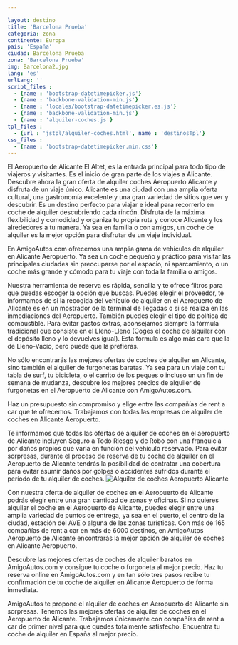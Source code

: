 ```yaml
---

layout: destino
title: 'Barcelona Prueba'
categoria: zona
continente: Europa
pais: 'España'
ciudad: Barcelona Prueba
zona: 'Barcelona Prueba' 
img: Barcelona2.jpg
lang: 'es'
urlLang: ''
script_files : 
  - {name : 'bootstrap-datetimepicker.js'}
  - {name : 'backbone-validation-min.js'}
  - {name : 'locales/bootstrap-datetimepicker.es.js'}
  - {name : 'backbone-validation-min.js'}
  - {name : 'alquiler-coches.js'}
tpl_files : 
  - {url : 'jstpl/alquiler-coches.html', name : 'destinosTpl'}
css_files : 
  - {name : 'bootstrap-datetimepicker.min.css'}  
---
```


El Aeropuerto de Alicante El Altet, es la entrada principal para todo tipo de viajeros y visitantes. Es el inicio de gran parte de los viajes a Alicante. Descubre ahora la gran oferta de alquiler coches Aeropuerto Alicante y disfruta de un viaje único. Alicante es una ciudad con una amplia oferta cultural, una gastronomía excelente y una gran variedad de sitios que ver y descubrir. Es un destino perfecto para viajar e ideal para recorrerlo en coche de alquiler descubriendo cada rincón. Disfruta de la máxima flexibilidad y comodidad y organiza tu propia ruta y conoce Alicante y los alrededores a tu manera. Ya sea en familia o con amigos, un coche de alquiler es la mejor opción para disfrutar de un viaje individual.

En AmigoAutos.com ofrecemos una amplia gama de vehículos de alquiler en Alicante Aeropuerto. Ya sea un coche pequeño y práctico para visitar las principales ciudades sin preocuparse por el espacio, ni aparcamiento, o un coche más grande y cómodo para tu viaje con toda la familia o amigos.

Nuestra herramienta de reserva es rápida, sencilla y te ofrece filtros para que puedas escoger la opción que buscas. Puedes elegir el proveedor, te informamos de si la recogida del vehículo de alquiler en el Aeropuerto de Alicante es en un mostrador de la terminal de llegadas o si se realiza en las inmediaciones del Aeropuerto. También puedes elegir el tipo de política de combustible. Para evitar gastos extras, aconsejamos siempre la fórmula tradicional que consiste en el Lleno-Lleno (Coges el coche de alquiler con el depósito lleno y lo devuelves igual). Esta fórmula es algo más cara que la de Lleno-Vacío, pero puede que la prefieras.

No sólo encontrarás las mejores ofertas de coches de alquiler en Alicante, sino también el alquiler de furgonetas baratas. Ya sea para un viaje con tu tabla de surf, tu bicicleta, o el carrito de los peques o incluso un un fin de semana de mudanza, descubre los mejores precios de alquiler de furgonetas en el Aeropuerto de Alicante con AmigoAutos.com.

Haz un presupuesto sin compromiso y elige entre las compañías de rent a car que te ofrecemos. Trabajamos con todas las empresas de alquiler de coches en Alicante Aeropuerto.

Te informamos que todas las ofertas de alquiler de coches en el aeropuerto de Alicante incluyen Seguro a Todo Riesgo y de Robo con una franquicia por daños propios que varía en función del vehículo reservado. Para evitar sorpresas, durante el proceso de reserva de tu coche de alquiler en el Aeropuerto de Alicante tendrás la posibilidad de contratar una cobertura para evitar asumir daños por golpes o accidentes sufridos durante el período de tu alquiler de coches.
![Alquiler de coches Aeropuerto Alicante](http://amigoautos.azurewebsites.net/wp-content/uploads/2014/08/avionPMI.jpg)

Con nuestra oferta de alquiler de coches en el Aeropuerto de Alicante podrás elegir entre una gran cantidad de zonas y oficinas. Si no quieres alquilar el coche en el Aeropuerto de Alicante, puedes elegir entre una amplia variedad de puntos de entrega, ya sea en el puerto, el centro de la ciudad, estación del AVE o alguna de las zonas turísticas. Con más de 165 compañías de rent a car en más de 6000 destinos, en AmigoAutos Aeropuerto de Alicante encontrarás la mejor opción de alquiler de coches en Alicante Aeropuerto.

Descubre las mejores ofertas de coches de alquiler baratos en AmigoAutos.com y consigue tu coche o furgoneta al mejor precio. Haz tu reserva online en AmigoAutos.com y en tan sólo tres pasos recibe tu confirmación de tu coche de alquiler en Alicante Aeropuerto de forma inmediata.

AmigoAutos te propone el alquiler de coches en Aeropuerto de Alicante sin sorpresas. Tenemos las mejores ofertas de alquiler de coches en el Aeropuerto de Alicante. Trabajamos únicamente con compañías de rent a car de primer nivel para que quedes totalmente satisfecho. Encuentra tu coche de alquiler en España al mejor precio.

